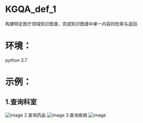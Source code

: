 # KGQA_def_1
构建特定医疗领域知识图谱，完成知识图谱中单一内容的检索与返回.

# 环境：
python 3.7

# 示例：
## 1.查询科室
 ![image](https://github.com/Ammexm/KGQA_def_1/blob/master/document/check_department.png)
2.查询药品
 ![image](https://github.com/Ammexm/KGQA_def_1/blob/master/document/check_drug.png)
3.查询疾病
 ![image](https://github.com/Ammexm/KGQA_def_1/blob/master/document/check_disease.png)
